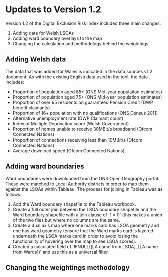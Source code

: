 # Updates to Version 1.2

Version 1.2 of the Digital Exclusion Risk Index included three main changes:
1. Adding data for Welsh LSOAs
2. Adding ward boundary overlays to the map
3. Changing the calculation and methodology behind the weightings

## Adding Welsh data

The data that was added for Wales is indicated in the data sources v1.2 document. As with the existing English data used in the tool, the data includes:
* Proportion of population aged 65+ (ONS Mid-year population estimates)
* Proportion of population aged 75+ (ONS Mid-year population estimates)
* Proportion of over 65 residents on guaranteed Pension Credit (DWP benefit claimants)
* Proportion of 16+ population with no qualifications (ONS Census 2011)
* Alternative unemployment rate (DWP Claimant count)
* Index of Multiple Deprivation score (Welsh Government)
* Proportion of homes unable to receive 30MBit/s broadband (Ofcom Connected Nations)
* Proportion of connections receiving less than 10MBit/s (Ofcom Connected Nations)
* Average download speed (Ofcom Connected Nations)

## Adding ward boundaries

Ward boundaries were downloaded from the ONS Open Geography portal. These were matched to Local Authority districts in order to map them against the LSOAs within Tableau. The process for joining in Tableau was as follows:
1. Add the Ward boundary shapefile to the Tableau workbook.
2. Create a full outer join between the LSOA boundary shapefile and the Ward boundary shapefile with a join clause of '1 = 0' (this makes a union of the two files but where no columns are the same.
3. Create a dual axis map where one marks card has LSOA geometry and one has ward geometry (ensure that the Ward marks card is layered underneath the LSOA marks card in order to avoid losing the functionality of hovering over the map to see LSOA scores).
4. Created a calculated field of 'IFNULL([LA name from LSOA], [LA name from Wards])' and use this as a universal filter.

## Changing the weightings methodology
